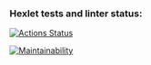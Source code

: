 ### Hexlet tests and linter status:
[![Actions Status](https://github.com/alex-vo/frontend-project-lvl3/workflows/hexlet-check/badge.svg)](https://github.com/alex-vo/frontend-project-lvl3/actions)

[![Maintainability](https://api.codeclimate.com/v1/badges/7830a821180b30542f74/maintainability)](https://codeclimate.com/github/alex-vo/frontend-project-lvl3/maintainability)